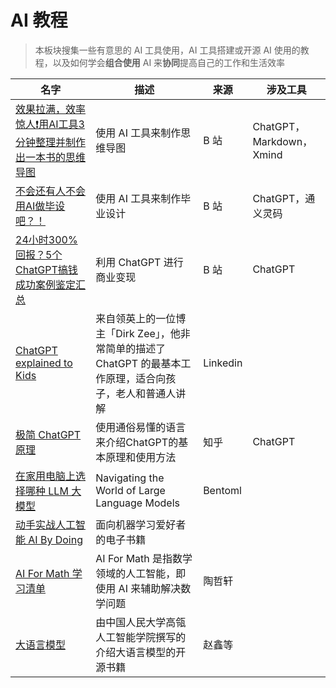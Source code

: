 # AI 教程

> 本板块搜集一些有意思的 AI 工具使用，AI 工具搭建或开源 AI 使用的教程，以及如何学会**组合使用** AI 来**协同**提高自己的工作和生活效率

| 名字                                                         | 描述                                                         | 来源     | 涉及工具                 |
| ------------------------------------------------------------ | ------------------------------------------------------------ | -------- | ------------------------ |
| [效果拉满，效率惊人❗用AI工具3分钟整理并制作出一本书的思维导图](https://www.bilibili.com/video/BV17h4y1A7Re/?spm_id_from=333.999.0.0&vd_source=fc31b4f33de669564b3e17f5585f1253) | 使用 AI 工具来制作思维导图                                   | B 站     | ChatGPT，Markdown，Xmind |
| [不会还有人不会用AI做毕设吧？！](https://www.bilibili.com/video/BV1iM411D7SE/?spm_id_from=333.999.0.0&vd_source=fc31b4f33de669564b3e17f5585f1253) | 使用 AI 工具来制作毕业设计                                   | B 站     | ChatGPT，通义灵码        |
| [24小时300%回报？5个ChatGPT搞钱成功案例鉴定汇总](https://www.bilibili.com/video/BV1pY4y197qQ/?spm_id_from=333.999.0.0&vd_source=fc31b4f33de669564b3e17f5585f1253) | 利用 ChatGPT 进行商业变现                                    | B 站     | ChatGPT                  |
| [ChatGPT explained to Kids](https://www.linkedin.com/posts/dirk-zee_chatgpt-explained-to-kids-explanations-for-activity-7067259962862772224-O4ZT) | 来自领英上的一位博主「Dirk Zee」，他非常简单的描述了 ChatGPT 的最基本工作原理，适合向孩子，老人和普通人讲解 | Linkedin |                          |
| [极简 ChatGPT 原理](https://www.zhihu.com/question/598243591/answer/3016818013) | 使用通俗易懂的语言来介绍ChatGPT的基本原理和使用方法          | 知乎     | ChatGPT                  |
| [在家用电脑上选择哪种 LLM 大模型](https://www.bentoml.com/blog/navigating-the-world-of-large-language-models) | Navigating the World of Large Language Models                | Bentoml  |                          |
| [动手实战人工智能 AI By Doing](https://aibydoing.com/intro#id2) | 面向机器学习爱好者的电子书籍                                 |          |                          |
| [AI For Math 学习清单](https://docs.google.com/document/d/1kD7H4E28656ua8jOGZ934nbH2HcBLyxcRgFDduH5iQ0/edit) | AI For Math 是指数学领域的人工智能，即使用 AI 来辅助解决数学问题 | 陶哲轩   |                          |
| [大语言模型](https://llmbook-zh.github.io/)                  | 由中国人民大学高瓴人工智能学院撰写的介绍大语言模型的开源书籍 | 赵鑫等   |                          |



